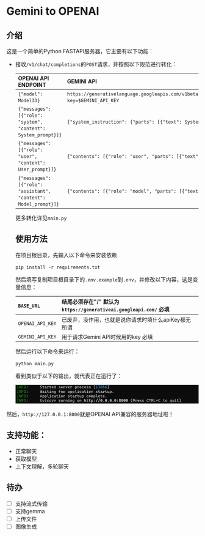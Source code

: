 # Gemini to OPENAI

## 介绍

这是一个简单的Python FASTAPI服务器，它主要有以下功能：

- 接收`/v1/chat/completions`的`POST`请求，并按照以下规范进行转化：

  | OPENAI API ENDPOINT                                          | GEMINI API                                                   |
  | ------------------------------------------------------------ | ------------------------------------------------------------ |
  | `{"model": ModelID}`                                         | `https://generativelanguage.googleapis.com/v1beta/models/ModelID:generateContent?key=$GEMINI_API_KEY` |
  | `{"messages": [{"role": "system", "content": System_prompt}]}` | `{"system_instruction": {"parts": [{"text": System_prompt}]}}` |
  | `{"messages": [{"role": "user", "content": User_prompt}]}`   | `{"contents": [{"role": "user", "parts": [{"text": User_prompt}]}]}` |
  | `{"messages": [{"role": "assistant", "content": Model_prompt}]}` | `{"contents": [{"role": "model", "parts": [{"text": User_prompt}]}]}` |

  更多转化详见`main.py`

  ## 使用方法

  在项目根目录，先输入以下命令来安装依赖

  ```shell
  pip install -r requirements.txt
  ```

  然后填写复制项目根目录下的`.env.example`到`.env`，并修改以下内容，这是变量信息：

  | `BASE_URL`       | 结尾必须存在"/" 默认为`https://generativeai.googleapi.com/` 必填 |
  | ---------------- | ------------------------------------------------------------ |
  | `OPENAI_API_KEY` | 已废弃，没作用，也就是说你请求时填什么apiKey都无所谓         |
  | `GEMINI_API_KEY` | 用于请求Gemini API时候用的key 必填                           |

  然后运行以下命令来运行：

  ```shell
  python main.py
  ```

  看到类似于以下的输出，就代表正在运行了：

  ![image-20250729210530833](image/image-20250729210530833.png)

然后，`http://127.0.0.1:8000`就是OPENAI API兼容的服务器地址啦！

## 支持功能：

- 正常聊天
- 获取模型
- 上下文理解，多轮聊天

## 待办

- [ ] 支持流式传输
- [ ] 支持gemma
- [ ] 上传文件
- [ ] 图像生成